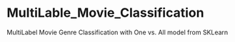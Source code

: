 # MultiLable_Movie_Classification
MultiLabel Movie Genre Classification with One vs. All model from SKLearn
